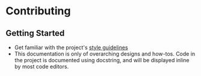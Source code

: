 
# Contributing

## Getting Started

* Get familiar with the project's [style guidelines](style.md)
* This documentation is only of overarching designs and how-tos. Code in the
  project is documented using docstring, and will be displayed inline by most
  code editors.
